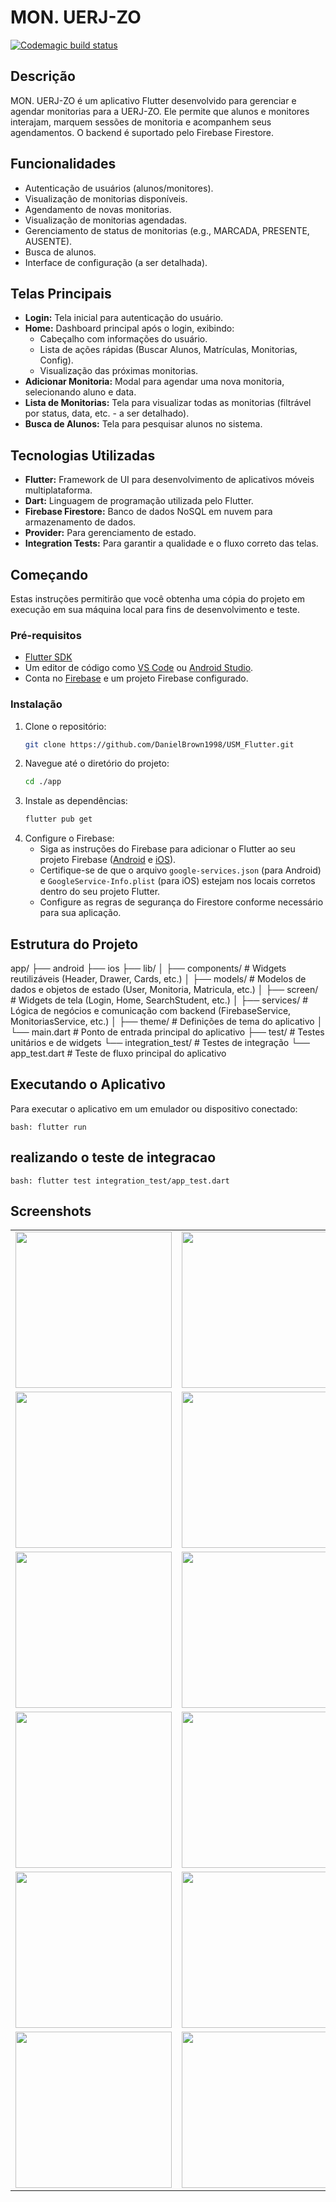 # MON. UERJ-ZO
[![Codemagic build status](https://api.codemagic.io/apps/685edcfa3096b3b0a849063b/685ef8926725832714ff2373/status_badge.svg)](https://codemagic.io/app/685edcfa3096b3b0a849063b/685ef8926725832714ff2373/latest_build)

## Descrição

MON. UERJ-ZO é um aplicativo Flutter desenvolvido para gerenciar e agendar monitorias para a UERJ-ZO. Ele permite que alunos e monitores interajam, marquem sessões de monitoria e acompanhem seus agendamentos. O backend é suportado pelo Firebase Firestore.

## Funcionalidades

*   Autenticação de usuários (alunos/monitores).
*   Visualização de monitorias disponíveis.
*   Agendamento de novas monitorias.
*   Visualização de monitorias agendadas.
*   Gerenciamento de status de monitorias (e.g., MARCADA, PRESENTE, AUSENTE).
*   Busca de alunos.
*   Interface de configuração (a ser detalhada).

## Telas Principais

*   **Login:** Tela inicial para autenticação do usuário.
*   **Home:** Dashboard principal após o login, exibindo:
    *   Cabeçalho com informações do usuário.
    *   Lista de ações rápidas (Buscar Alunos, Matrículas, Monitorias, Config).
    *   Visualização das próximas monitorias.
*   **Adicionar Monitoria:** Modal para agendar uma nova monitoria, selecionando aluno e data.
*   **Lista de Monitorias:** Tela para visualizar todas as monitorias (filtrável por status, data, etc. - a ser detalhado).
*   **Busca de Alunos:** Tela para pesquisar alunos no sistema.

## Tecnologias Utilizadas

*   **Flutter:** Framework de UI para desenvolvimento de aplicativos móveis multiplataforma.
*   **Dart:** Linguagem de programação utilizada pelo Flutter.
*   **Firebase Firestore:** Banco de dados NoSQL em nuvem para armazenamento de dados.
*   **Provider:** Para gerenciamento de estado.
*   **Integration Tests:** Para garantir a qualidade e o fluxo correto das telas.

## Começando

Estas instruções permitirão que você obtenha uma cópia do projeto em execução em sua máquina local para fins de desenvolvimento e teste.

### Pré-requisitos

*   [Flutter SDK](https://flutter.dev/docs/get-started/install)
*   Um editor de código como [VS Code](https://code.visualstudio.com/) ou [Android Studio](https://developer.android.com/studio).
*   Conta no [Firebase](https://firebase.google.com/) e um projeto Firebase configurado.

### Instalação

1.  Clone o repositório:
    ```bash
    git clone https://github.com/DanielBrown1998/USM_Flutter.git
    ```
2.  Navegue até o diretório do projeto:
    ```bash
    cd ./app 
    ```
3.  Instale as dependências:
    ```bash
    flutter pub get
    ```
4.  Configure o Firebase:
    *   Siga as instruções do Firebase para adicionar o Flutter ao seu projeto Firebase ([Android](https://firebase.google.com/docs/flutter/setup?platform=android) e [iOS](https://firebase.google.com/docs/flutter/setup?platform=ios)).
    *   Certifique-se de que o arquivo `google-services.json` (para Android) e `GoogleService-Info.plist` (para iOS) estejam nos locais corretos dentro do seu projeto Flutter.
    *   Configure as regras de segurança do Firestore conforme necessário para sua aplicação.

## Estrutura do Projeto

app/
├── android
├── ios
├── lib/
│   ├── components/  # Widgets reutilizáveis (Header, Drawer, Cards, etc.)
│   ├── models/      # Modelos de dados e objetos de estado (User, Monitoria, Matricula, etc.)
│   ├── screen/      # Widgets de tela (Login, Home, SearchStudent, etc.)
│   ├── services/    # Lógica de negócios e comunicação com backend (FirebaseService, MonitoriasService, etc.)
│   ├── theme/       # Definições de tema do aplicativo
│   └── main.dart    # Ponto de entrada principal do aplicativo
├── test/            # Testes unitários e de widgets
└── integration_test/ # Testes de integração
    └── app_test.dart # Teste de fluxo principal do aplicativo



## Executando o Aplicativo

Para executar o aplicativo em um emulador ou dispositivo conectado:

```
bash: flutter run
```
## realizando o teste de integracao

```
bash: flutter test integration_test/app_test.dart
```

## Screenshots

| | | |
|:-------------------------:|:-------------------------:|:-------------------------:|
| <img src="screenshots/usm1.png" width="250"> | <img src="screenshots/usm2.png" width="250"> | <img src="screenshots/usm3.png" width="250"> |
| <img src="screenshots/usm4.png" width="250"> | <img src="screenshots/usm5.png" width="250"> | <img src="screenshots/usm6.png" width="250"> |
| <img src="screenshots/usm7.png" width="250"> | <img src="screenshots/usm8.png" width="250"> | <img src="screenshots/usm9.png" width="250"> |
| <img src="screenshots/usm10.png" width="250"> | <img src="screenshots/usm11.png" width="250"> | <img src="screenshots/usm12.png" width="250"> |
| <img src="screenshots/usm13.png" width="250"> | <img src="screenshots/usm14.png" width="250"> | <img src="screenshots/usm15.png" width="250"> |
| <img src="screenshots/usm16.png" width="250"> | <img src="screenshots/usm17.png" width="250"> | <img src="screenshots/usm18.png" width="250"> |